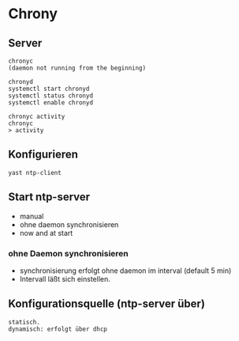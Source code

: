 # Chrony

## Server 

```
chronyc 
(daemon not running from the beginning) 

chronyd 
systemctl start chronyd 
systemctl status chronyd
systemctl enable chronyd

chronyc activity
chronyc
> activity 
```

## Konfigurieren 

```
yast ntp-client 
```

## Start ntp-server

  * manual 
  * ohne daemon synchronisieren
  * now and at start 

### ohne Daemon synchronisieren 

  * synchronisierung erfolgt ohne daemon im interval (default 5 min)
  * Intervall läßt sich einstellen. 

## Konfigurationsquelle (ntp-server über) 

```
statisch.
dynamisch: erfolgt über dhcp 
```
